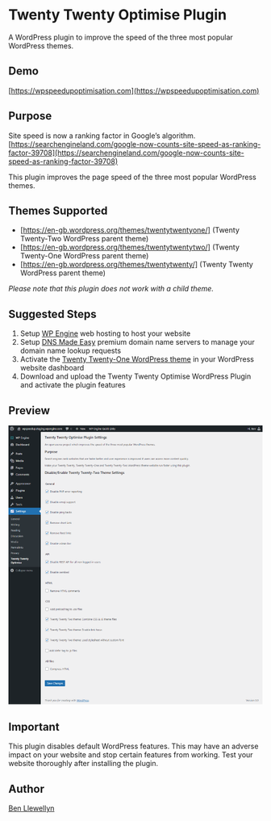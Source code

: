 # Twenty Twenty Optimise Plugin
A WordPress plugin to improve the speed of the three most popular WordPress themes.

## Demo
[https://wpspeedupoptimisation.com](https://wpspeedupoptimisation.com)

## Purpose
Site speed is now a ranking factor in Google’s algorithm.
[https://searchengineland.com/google-now-counts-site-speed-as-ranking-factor-39708](https://searchengineland.com/google-now-counts-site-speed-as-ranking-factor-39708)

This plugin improves the page speed of the three most popular WordPress themes.

## Themes Supported
- [https://en-gb.wordpress.org/themes/twentytwentyone/] (Twenty Twenty-Two WordPress parent theme)
- [https://en-gb.wordpress.org/themes/twentytwentytwo/] (Twenty Twenty-One WordPress parent theme)
- [https://en-gb.wordpress.org/themes/twentytwenty/] (Twenty Twenty WordPress parent theme)

*Please note that this plugin does not work with a child theme.*

## Suggested Steps
1. Setup [WP Engine](https://wpengine.com) web hosting to host your website
2. Setup [DNS Made Easy](https://dnsmadeeasy.com) premium domain name servers to manage your domain name lookup requests
3. Activate the [Twenty Twenty-One WordPress theme](https://en-gb.wordpress.org/themes/twentytwentyone/) in your WordPress website dashboard
4. Download and upload the Twenty Twenty Optimise WordPress Plugin and activate the plugin features

## Preview
![Plugin Screenshot](https://github.com/slibdesign/twentytwentyoptimise/blob/master/screenshot/twentytwentyoptimisewppluginscreenshot.png)

## Important
This plugin disables default WordPress features. This may have an adverse impact on your website and stop certain features from working. Test your website thoroughly after installing the plugin.

## Author
[Ben Llewellyn](https://www.slibdesign.com)
